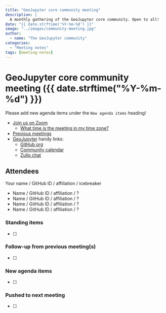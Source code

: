 ```yaml
---
title: "GeoJupyter core community meeting"
description: |
  A monthly gathering of the GeoJupyter core community. Open to all!
date: "{{ date.strftime('%Y-%m-%d') }}"
image: "../images/community-meeting.jpg"
author:
  - name: "The GeoJupyter community"
categories:
  - "Meeting notes"
tags: [meeting-notes]
---
```


# GeoJupyter core community meeting ({{ date.strftime("%Y-%m-%d") }})

Please add new agenda items under the `New agenda items` heading!

- [Join us on Zoom](https://berkeley.zoom.us/j/99659397059?pwd=519zZJlcAa1TCyJWRYyYbaYDfuaXNo.1)
  - [What time is the meeting in my time zone?](https://dateful.com/convert/utc?t=3pm)
- [Previous meetings](https://geojupyter.org/blog/#category=Meeting%20notes)
- [GeoJupyter](https://geojupyter.org) handy links:
  - [GitHub org](https://github.com/geojupyter)
  - [Community calendar](https://geojupyter.org/calendar.html)
  - [Zulip chat](https://jupyter.zulipchat.com/#narrow/channel/471314-geojupyter)


## Attendees

Your name / GitHub ID / affiliation / icebreaker

* Name / GitHub ID / affiliation / ?
* Name / GitHub ID / affiliation / ?
* Name / GitHub ID / affiliation / ?
* Name / GitHub ID / affiliation / ?


### Standing items

- [ ]


### Follow-up from previous meeting(s)

- [ ]


### New agenda items

- [ ]


### Pushed to next meeting

- [ ]
